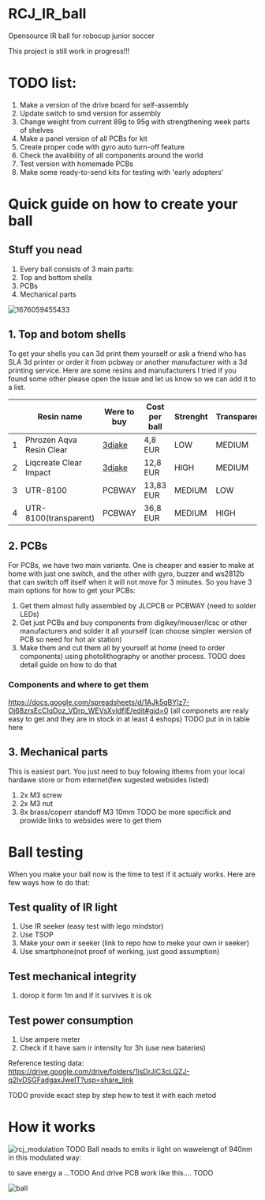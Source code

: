 
# RCJ_IR_ball
Opensource IR ball for robocup junior soccer

This project is still work in progress!!!

# TODO list:
1. Make a version of the drive board for self-assembly
2. Update switch to smd version for assembly
3. Change weight from current 89g to 95g with strengthening week parts of shelves
4. Make a panel version of all PCBs for kit
5. Create proper code with gyro auto turn-off feature
6. Check the avalibility of all components around the world
7. Test version with homemade PCBs
8. Make some ready-to-send kits for testing with 'early adopters'


# Quick guide on how to create your ball

## Stuff you nead
1. Every ball consists of 3 main parts:
2. Top and bottom shells
3. PCBs
4. Mechanical parts

![1676059455433](https://user-images.githubusercontent.com/44644846/218199909-0faff625-584b-4579-9111-4d693d9fabec.jpg)

## 1. Top and botom shells
To get your shells you can 3d print them yourself or ask a friend who has SLA 3d printer or order it from pcbway or another manufacturer with a 3d printing service. Here are some resins and manufacturers I tried if you found some other please open the issue and let us know so we can add it to a list.

|   | Resin name                | Were to buy | Cost per ball | Strenght | Transparenci | Photo |
|---|---------------------------|-------------|---------------|----------|--------------|-------|
| 1 |  Phrozen Aqva Resin Clear |[3djake](https://www.3djake.sk/liqcreate-resin-pre-sla-dlp-3d-tlaciarne/clear-impact) | 4,8 EUR| LOW  | MEDIUM|![1676486634181](https://user-images.githubusercontent.com/44644846/219143458-03654cfd-a070-467f-90a6-ac246d412b55.jpg)|
| 2 |  Liqcreate Clear Impact   |[3djake](https://www.3djake.sk/liqcreate-resin-pre-sla-dlp-3d-tlaciarne/clear-impact)| 12,8 EUR| HIGH | MEDIUM| ![1676486634167](https://user-images.githubusercontent.com/44644846/219146075-49f26888-d29b-4188-b5ad-833d9f88e560.jpg)|
| 3 | UTR-8100                  |PCBWAY               |13,83 EUR|MEDIUM             | LOW      |![1676486634201](https://user-images.githubusercontent.com/44644846/219143408-931c6f02-c58d-4770-90bf-7980de1b1e98.jpg)
| 4 | UTR-8100(transparent)     |PCBWAY               |36,8 EUR|MEDIUM              |HIGH       |![1676486634195](https://user-images.githubusercontent.com/44644846/219143177-77d9bcea-a94a-4dd6-bad2-3f4332c3b2a3.jpg)

## 2. PCBs
For PCBs, we have two main variants. One is cheaper and easier to make at home with just one switch, and the other with gyro, buzzer and ws2812b that can switch off itself when it will not move for 3 minutes. So you have 3 main options for how to get your PCBs:
1. Get them almost fully assembled by JLCPCB or PCBWAY (need to solder LEDs)
2. Get just PCBs and buy components from digikey/mouser/lcsc or other manufacturers and solder it all yourself (can choose simpler wersion of PCB so need for hot air station)
3. Make them and cut them all by yourself at home (need to order components) using photolithography or another process. TODO does detail guide on how to do that

### Components and where to get them
https://docs.google.com/spreadsheets/d/1AJk5qBYIz7-Oj68zrsEcClqDoz_VDrp_WEVsXvldfIE/edit#gid=0
(all componets are realy easy to get and they are in stock in at least 4 eshops)
TODO put in in table here
## 3. Mechanical parts
This is easiest part. You just need to buy folowing ithems from your local hardawe store or from internet(few sugested websides listed)
1. 2x M3 screw
2. 2x M3 nut
3. 8x brass/coperr standoff M3 10mm
TODO be more specifick and prowide links to websides were to get them


# Ball testing
When you make your ball now is the time to test if it actualy works. Here are few ways how to do that:

## Test quality of IR light
1. Use IR seeker (easy test with lego mindstor)
2. Use TSOP
3. Make your own ir seeker (link to repo how to meke your own ir seeker)
4. Use smartphone(not proof of working, just good assumption)

## Test mechanical integrity
1. dorop it form 1m and if it survives it is ok

## Test power consumption
1. Use ampere meter
2. Check if it have sam ir intensity for 3h (use new bateries)

Reference testing data:
https://drive.google.com/drive/folders/1isDrJiC3cLQZJ-q2lvDSGFadgaxJweIT?usp=share_link

TODO provide exact step by step how to test it with each metod

# How it works
![rcj_modulation](https://user-images.githubusercontent.com/44644846/219173109-26b2e452-877c-40da-9c19-ad2d4f615f99.png)
TODO
Ball neads to emits ir light on wawelengt of 940nm in this modulated way:

to save energy a ...TODO
And drive PCB work like this.... TODO


![ball](https://user-images.githubusercontent.com/44644846/218197888-c3d92154-a12a-4497-98c9-b9f257484591.png)



